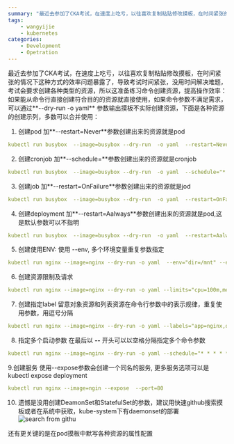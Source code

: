 ```yaml
---
summary: "最近去参加了CKA考试，在速度上吃亏，以往喜欢复制粘贴修改摸板，在时间紧张的情况下这种方式的效率问题暴露了，导致考试时间紧张，没用时间解决难题，考试会要求创建各种类型的资源，所以这准备练习命令创建资源，提高操作效率"
tags:
    - wangyijie
    - kubernetes
categories:
    - Development
    - Opetration
---
```

最近去参加了CKA考试，在速度上吃亏，以往喜欢复制粘贴修改摸板，在时间紧张的情况下这种方式的效率问题暴露了，导致考试时间紧张，没用时间解决难题，考试会要求创建各种类型的资源，所以这准备练习命令创建资源，提高操作效率：
如果能从命令行直接创建符合目的的资源就直接使用，如果命令参数不满足需求，可以通过**--dry-run -o yaml** 参数输出摸板不实际创建资源，下面是各种资源的创建示列，多数可以合并使用：
1. 创建pod
加**--restart=Never**参数创建出来的资源就是pod
```yaml
kubectl run busybox  --image=busybox --dry-run  -o yaml  --restart=Never
```
2. 创建cronjob
加**--schedule=<cron>**参数创建出来的资源就是cronjob
```yaml
kubectl run busybox  --image=busybox --dry-run  -o yaml  --schedule="* * * * *"
```
3. 创建job
加**--restart=OnFailure**参数创建出来的资源就是jod
```yaml
kubectl run busybox  --image=busybox --dry-run  -o yaml  --restart=OnFailure
```
4. 创建deployment
加**--restart=Aalways**参数创建出来的资源就是pod,这是默认参数可以不指明
```yaml
kubectl run busybox  --image=busybox --dry-run  -o yaml  --restart=Aalways
```
5. 创建使用ENV:
使用 --env, 多个环境变量重复参数指定
```yaml
kubectl run nginx --image=nginx --dry-run -o yaml  --env="dir=/mnt" --env="port=80"
```
6. 创建资源限制及请求
```yaml
kubectl run nginx --image=nginx --dry-run -o yaml --limits="cpu=100m,memory=256m" --requests="cpu=100m,memory=100M"  
```
7. 创建指定label
留意对象资源和列表资源在命令行参数中的表示规律，重复使用参数，用逗号分隔
```yaml
kubectl run nginx --image=nginx --dry-run -o yaml --labels="app=nginx,owner=wangyijie,form=cmft"
```
8. 指定多个启动参数
在最后以 **--** 开头可以以空格分隔指定多个命令参数
```yaml
kubectl run nginx --image=nginx --dry-run -o yaml --schedule="* * * * *" --restart=OnFailure --labels="job=who" -- bash echo 123
```
9.创建服务
使用--expose参数会创建一个同名的服务, 更多服务选项可以是kubectl expose deployment
```yaml
kubectl run nginx --image=ngin --expose  --port=80
```
10.  遗憾是没用创建DeamonSet和StatefulSet的参数，建议用快速github搜索摸板或者在系统中获取，kube-system下有daemonset的部署
![search from githu](https://upload-images.jianshu.io/upload_images/6000429-55a2f0301649e32d.png?imageMogr2/auto-orient/strip%7CimageView2/2/w/1240)

还有更关键的是在pod摸板中默写各种资源的属性配置
